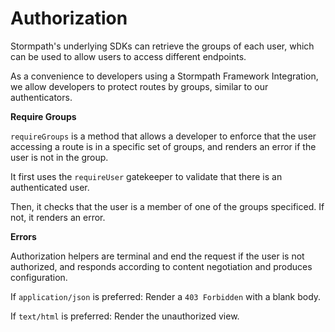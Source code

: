 # Authorization

Stormpath's underlying SDKs can retrieve the groups of each user, which can be used to allow users to access different endpoints.

As a convenience to developers using a Stormpath Framework Integration, we allow developers to protect routes by groups, similar to our authenticators. 

**Require Groups**

`requireGroups` is a method that allows a developer to enforce that the user accessing a route is in a specific set of groups, and renders an error if the user is not in the group. 

It first uses the `requireUser` gatekeeper to validate that there is an authenticated user. 

Then, it checks that the user is a member of one of the groups specificed. If not, it renders an error. 

**Errors**

Authorization helpers are terminal and end the request if the user is not authorized, and responds according to content negotiation and produces configuration.

If `application/json` is preferred: Render a `403 Forbidden` with a blank body.

If `text/html` is preferred: Render the unauthorized view. 